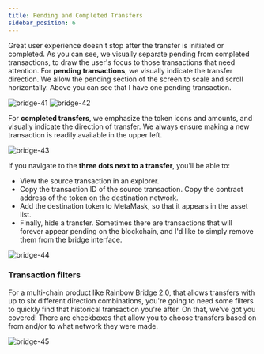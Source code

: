 ```yaml
---
title: Pending and Completed Transfers
sidebar_position: 6
---
```


Great user experience doesn't stop after the transfer is initiated or completed.
As you can see, we visually separate pending from completed transactions, to draw the user's focus to those transactions that need attention.
For **pending transactions**, we visually indicate the transfer direction.
We allow the pending section of the screen to scale and scroll horizontally. Above you can see that I have one pending transaction.

![bridge-41](/img/41.png)
![bridge-42](/img/42.png)

For **completed transfers**, we emphasize the token icons and amounts, and visually indicate the direction of transfer.
We always ensure making a new transaction is readily available in the upper left.

![bridge-43](/img/43.png)

If you navigate to the **three dots next to a transfer**, you’ll be able to:
* View the source transaction in an explorer.
* Copy the transaction ID of the source transaction.
Copy the contract address of the token on the destination network.
* Add the destination token to MetaMask, so that it appears in the asset list.
* Finally, hide a transfer. Sometimes there are transactions that will forever appear pending on the blockchain, and I'd like to simply remove them from the bridge interface.

![bridge-44](/img/44.png)

### Transaction filters

For a multi-chain product like Rainbow Bridge 2.0, that allows transfers with up to six different direction combinations, you're going to need some filters to quickly find that historical transaction you're after. On that, we've got you covered!
There are checkboxes that allow you to choose transfers based on from and/or to what network they were made.

![bridge-45](/img/45.png)
